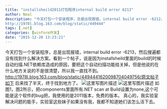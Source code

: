 ```yaml
---
title: "installsheild2011打包程序internal build error 6213"
author: Neal
description: "今天打包一个安装程序，总是出现报错，internal build error -6212，然后搜遍都没有找到什么解决方案。看到一个帖子，说是因为installsheild里面的build的时候自动扫描.NET依赖库造成的原因，要把这个自动扫描功能给关掉，但是他说的在什么地方关说的不是很清楚，所以我一直找不到。 
http://1978l.blog.163.com/blog/static/449444"
tags: [.net]
categories: [winform开发]
date: "2015-12-20 13:23:21"
---
```

今天打包一个安装程序，总是出现报错，internal build error -6213，然后搜遍都没有找到什么解决方案。看到一个帖子，说是因为installsheild里面的build的时候自动扫描.NET依赖库造成的原因，要把这个自动扫描功能给关掉，但是他说的在什么地方关说的不是很清楚，所以我一直找不到。
http://1978l.blog.163.com/blog/static/4494441620098704049756/原文帖子如下
后来找了半天，终于找到地方了。
![这里写图片描述](http://img.blog.csdn.net/20151220132033630)
![这里写图片描述](http://img.blog.csdn.net/20151220132053859)
如图1，图2所示，把components里面所有.NET scan at Build设置为none,这个可能是这个软件的bug把，我使用的是2011版本，免费的版本。
真心的，我实验室解决问题的能手，实验室这些妹子如果没有我，我都不知道她们该怎么活下去。